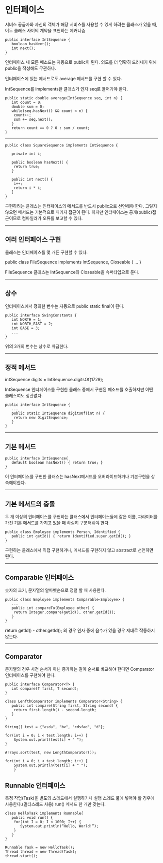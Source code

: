 # 인터페이스

서비스 공급자와 자신의 객체가 해당 서비스를 사용할 수 있게 하려는 클래스가 있을 때, 이두 클래스 사이의 계약을 표현하는 메커니즘

```
public interface IntSequence {
   boolean hasNext();
   int next();
}
```

인터페이스 내 모든 메소드는 자동으로 public이 된다. 의도를 더 명확히 드러내기 위해 public을 작성해도 무관하다.


인터페이스에 있는 메서드로도 average 메서드를 구현 할 수 있다.

IntSequence를 implements한 클래스가 인자 seq로 들어가야 한다.

```
public static double average(IntSequence seq, int n) {
   int count = 0;
   double sum = 0;
   while(seq.hasNext() && count < n) {
	count++;
	sum += seq.next();
   }
   return count == 0 ? 0 : sum / count;
}
```

--------

```
public class SquareSequence implements IntSequence {

   private int i;

   public boolean hasNext() {
	return true;
   }

   public int next() {
	i++;
	return i * i;
   }
}
```

구현하려는 클래스는 인터페이스의 메서드를 반드시 public으로 선언해야 한다. 그렇지 않으면 메서드는 기본적으로 패키지 접근이 된다. 하지만 인터페이스는 공개(public)접근이므로 컴파일러가 오류를 보고할 수 있다.

------------

## 여러 인터페이스 구현

클래스는 인터페이스를 몇 개든 구현할 수 있다.

public class FileSequence implements IntSequence, Closeable {
   ...
}

FileSequence 클래스는 IntSequence와 Closeable을 슈퍼타입으로 둔다.


------------

## 상수

인터페이스에서 정의한 변수는 자동으로 public static final이 된다.

```
public interface SwingConstants {
   int NORTH = 1;
   int NORTH_EAST = 2;
   int EASE = 3;
   ...
}
```

위의 3개의 변수는 상수로 취급한다.

-----------------

## 정적 메서드

intSequence digits = IntSequence.digitsOf(1729);

IntSequence 인터페이스를 구현한 클래스 중에서 구현된 메소드를 호출하지만 어떤 클래스여도 상관없다.

```
public interface IntSequence {
   ...
   public static IntSequence digitsOf(int n) {
	return new DigitSequence;
   }
}
```

-------

## 기본 메서드

```
public interface IntSequence{
   default boolean hasNext() { return true; }
}
```

이 인터페이스를 구현한 클래스는 hasNext메서드를 오버라이드하거나 기본구현을 상속해야한다.

----------

## 기본 메서드의 충돌

두 개 이상의 인터페이스를 구현하는 클래스에서 인터페이스들에 같은 이름, 파라미터를 가진 기본 메서드를 가지고 있을 때 확실히 구분해줘야 한다.

```
public class Employee implements Person, Identified {
   public int getId() { return Identified.super.getId(); }
}
```

구현하는 클래스에서 직접 구현하거나, 메서드를 구현하지 않고 abstract로 선언하면 된다.

--------------

## Comparable 인터페이스

숫자의 크기, 문자열의 알파벳순으로 정렬 할 때 사용한다.

```
public class Employee implements Comparable<Employee> {
   ...
   public int compareTo(Employee other) {
	return Integer.compare(getId(), other.getId());
   }
}
```

return getId() - other.getId(); 의 경우 인자 중에 음수가 있을 경우 제대로 작동하지 않는다.

-------

## Comparator 

문자열의 경우 사전 순서가 아닌 증가하는 길이 순서로 비교해야 한다면 Comparator인터페이스를 구현해야 한다.

```
public interface Comparator<T> {
   int compare(T first, T second);
}

class LenfthComparator implements Comparator<String> {
   public int compare(String first, String second) {
	return first.length() - second.length;
   }
}

String[] test = {"asda", "bv", "cdsfad", "d"};
		
for(int i = 0; i < test.length; i++) {
	System.out.print(test[i] + " ");
}
		
Arrays.sort(test, new LengthComparator());		

for(int i = 0; i < test.length; i++) {
	System.out.println(test[i] + " ");
	}

```

## Runnable 인터페이스

특정 작업(Task)을 별도의 스레드에서 실행하거나 실행 스레드 풀에 넣어야 할 경우에 사용한다.(멀티스레드 사용)
run() 메서드 한 개만 갖는다.

```
class HelloTask implements Runnable{
   public void run() {
	for(int I = 0; I < 1000; I++) {
	   System.out.println(“Hello, World!”);
	}
   }
}

Runnable Task = new HelloTask();
Thread thread = new Thread(Task);
thread.start();
```
